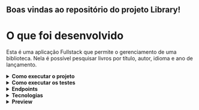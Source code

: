 ## Boas vindas ao repositório do projeto Library!

# O que foi desenvolvido

Esta é uma aplicação Fullstack que permite o gerenciamento de uma biblioteca. Nela é possível pesquisar livros por título, autor, idioma e ano de lançamento.

<details>
  <summary>
    <strong>Como executar o projeto</strong>
  </summary><br>

  1. Clone o repositório 
    `git@github.com:JackS1o/Library.git`
  
  2. Na raíz do projeto, execute o comando `docker-compose up -d` para subir os containers da aplicação e do banco de dados. Os Serviços estarão disponíveis nos seguintes endereços:
    - Frontend: http://localhost:3000
    - Backend: http://localhost:3001
    - Banco de dados na porta: 27017 

</details>

<details>
  <summary>
    <strong>Como executar os testes</strong>
  </summary><br>

  1. No diretório `backend`, execute o comando `npm test:dev` para executar os testes.

  2. Os testes foram desenvolvidos utilizando `Jest`, `mocha`, `sinon` e `chai`.

  3. Os testes foram desenvolvidos para as seguintes rotas:
    - GET
    - GET /:id
    - POST /

  Tendo em vista que a aplicação foi desenvolvida utilizando o padrão MSC, os testes foram desenvolvidos para cada camada da aplicação.
</details>

<details>
  <summary>
    <strong>Endpoints</strong>
  </summary><br>

  - GET /
    - Retorna todos os livros cadastrados no banco de dados.

  - GET /:id
    - Retorna o livro com o id especificado na URL.

  - POST /
    - Executa o seeder para popular o banco de dados com 100 livros.
    - O corpo da requisição deve conter os seguintes campos:
    - author
    -  country
    -  imageLink
    -  language
    -  link
    -  pages
    -  title
    -  year
</details>

<details>
  <summary>
    <strong>Tecnologias</strong>
  </summary><br>

  - [Node.js](https://nodejs.org/en/)
  - [Typescript](https://www.typescriptlang.org/)
  - [Express](https://expressjs.com/pt-br/)
  - [MongoDB](https://www.mongodb.com/)
  - [Docker](https://www.docker.com/)
  - [React](https://pt-br.reactjs.org/)
  - [Material UI](https://material-ui.com/pt/)
  - [Jest](https://jestjs.io/)
  - [Mocha](https://mochajs.org/)
  - [Sinon](https://sinonjs.org/)
  - [Chai](https://www.chaijs.com/)
  - [Axios]()
  - [React Router](https://reactrouter.com/)
</details>

<details>
  <summary>
    <strong>Preview</strong>
  </summary><br>

  <p align="center">
    Tela Principal / Detalhes do livro
  </p>
  <p align="center">
    <img src=".//src/preview/home.png" alt="home" width="800"/>
    <img src="./src/preview/book-detail.png" alt="book detail" width="600"/>
  </p>
  <hr />
</details>
